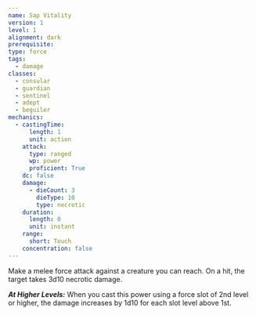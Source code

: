 ```yaml
---
name: Sap Vitality
version: 1
level: 1
alignment: dark
prerequisite: 
type: force
tags:
  - damage
classes:
  - consular
  - guardian
  - sentinel
  - adept
  - beguiler
mechanics:
  - castingTime:
      length: 1
      unit: action
    attack:
      type: ranged
      wp: power
      proficient: True
    dc: false
    damage:
      - dieCount: 3
        dieType: 10
        type: necrotic
    duration:
      length: 0
      unit: instant
    range:
      short: Touch
    concentration: false
---
```

Make a melee force attack against a creature you can reach. On a hit, the target takes 3d10 necrotic damage.

***__At Higher Levels__:*** When you cast this power using a force slot of 2nd level or higher, the damage increases by 1d10 for each slot level above 1st.
    